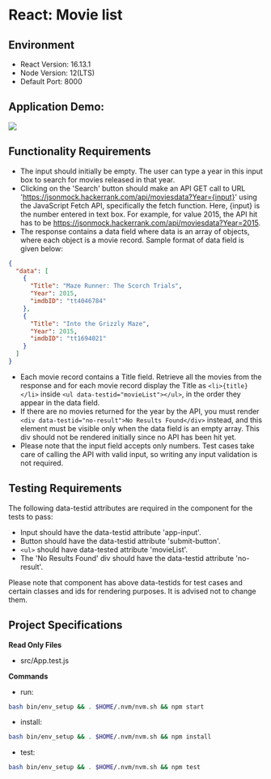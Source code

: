 # React: Movie list

## Environment 

- React Version: 16.13.1
- Node Version: 12(LTS)
- Default Port: 8000

## Application Demo:

![](https://hrcdn.net/s3_pub/istreet-assets/b7veN-5seSkLqNKkQJrmXg/movie-list.gif)

## Functionality Requirements

- The input should initially be empty. The user can type a year in this input box to search for movies released in that year.
- Clicking on the 'Search' button should make an API GET call to URL 'https://jsonmock.hackerrank.com/api/moviesdata?Year={input}' using the JavaScript Fetch API, specifically the fetch function. Here, {input} is the number entered in text box. For example, for value 2015, the API hit has to be https://jsonmock.hackerrank.com/api/moviesdata?Year=2015. 
- The response contains a data field where data is an array of objects, where each object is a movie record. Sample format of data field is given below:
```json
{
  "data": [
    {
      "Title": "Maze Runner: The Scorch Trials",
      "Year": 2015,
      "imdbID": "tt4046784"
    },
    {
      "Title": "Into the Grizzly Maze",
      "Year": 2015,
      "imdbID": "tt1694021"
    }
  ]
}
```
- Each movie record contains a Title field. Retrieve all the movies from the response and for each movie record display the Title as `<li>{title}</li>` inside `<ul data-testid="movieList"></ul>`, in the order they appear in the data field.
- If there are no movies returned for the year by the API, you must render `<div data-testid="no-result">No Results Found</div>` instead, and this element must be visible only when the data field is an empty array. This div should not be rendered initially since no API has been hit yet.
- Please note that the input field accepts only numbers. Test cases take care of calling the API with valid input, so writing any input validation is not required.

## Testing Requirements

The following data-testid attributes are required in the component for the tests to pass:

- Input should have the data-testid attribute 'app-input'.
- Button should have the data-testid attribute 'submit-button'.
- `<ul>` should have data-tested attribute 'movieList'.
- The 'No Results Found' div should have the data-testid attribute 'no-result'.

Please note that component has above data-testids for test cases and certain classes and ids for rendering purposes. It is advised not to change them.

## Project Specifications

**Read Only Files**
- src/App.test.js

**Commands**
- run: 
```bash
bash bin/env_setup && . $HOME/.nvm/nvm.sh && npm start
```
- install: 
```bash
bash bin/env_setup && . $HOME/.nvm/nvm.sh && npm install
```
- test: 
```bash
bash bin/env_setup && . $HOME/.nvm/nvm.sh && npm test
```
